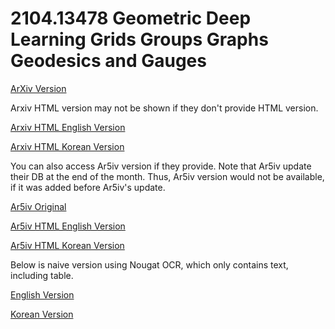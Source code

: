 # 2104.13478 Geometric Deep Learning Grids Groups Graphs Geodesics and Gauges

[ArXiv Version](https://arxiv.org/abs/2104.13478)

Arxiv HTML version may not be shown if they don't provide HTML version.

[Arxiv HTML English Version](https://raw.githack.com/kh-kim/arxiv-translator/master/papers/2104.13478/paper.raw.en.html)

[Arxiv HTML Korean Version](https://raw.githack.com/kh-kim/arxiv-translator/master/papers/2104.13478/paper.raw.ko.html)

You can also access Ar5iv version if they provide.
Note that Ar5iv update their DB at the end of the month.
Thus, Ar5iv version would not be available, if it was added before Ar5iv's update.

[Ar5iv Original](https://ar5iv.org/abs/2104.13478)

[Ar5iv HTML English Version](https://raw.githack.com/kh-kim/arxiv-translator/master/papers/2104.13478/paper.ar5iv.en.html)

[Ar5iv HTML Korean Version](https://raw.githack.com/kh-kim/arxiv-translator/master/papers/2104.13478/paper.ar5iv.ko.html)

Below is naive version using Nougat OCR, which only contains text, including table.

[English Version](https://raw.githack.com/kh-kim/arxiv-translator/master/papers/2104.13478/paper.en.html)

[Korean Version](https://raw.githack.com/kh-kim/arxiv-translator/master/papers/2104.13478/paper.ko.html)